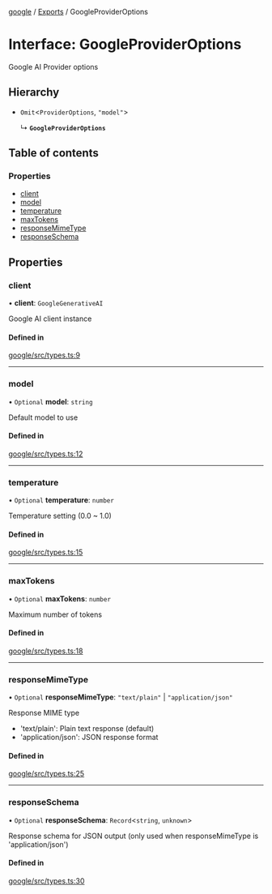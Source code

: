 <!-- 
 ⚠️  AUTO-GENERATED FILE - DO NOT EDIT MANUALLY
 This file is automatically generated by scripts/docs-generator.js
 To make changes, edit the source TypeScript files or update the generator script
-->

[google](../../) / [Exports](../modules) / GoogleProviderOptions

# Interface: GoogleProviderOptions

Google AI Provider options

## Hierarchy

- `Omit`\<`ProviderOptions`, ``"model"``\>

  ↳ **`GoogleProviderOptions`**

## Table of contents

### Properties

- [client](GoogleProviderOptions#client)
- [model](GoogleProviderOptions#model)
- [temperature](GoogleProviderOptions#temperature)
- [maxTokens](GoogleProviderOptions#maxtokens)
- [responseMimeType](GoogleProviderOptions#responsemimetype)
- [responseSchema](GoogleProviderOptions#responseschema)

## Properties

### client

• **client**: `GoogleGenerativeAI`

Google AI client instance

#### Defined in

[google/src/types.ts:9](https://github.com/woojubb/robota/blob/c50179e56752f80ea03c64201e29ab12275152bf/packages/google/src/types.ts#L9)

___

### model

• `Optional` **model**: `string`

Default model to use

#### Defined in

[google/src/types.ts:12](https://github.com/woojubb/robota/blob/c50179e56752f80ea03c64201e29ab12275152bf/packages/google/src/types.ts#L12)

___

### temperature

• `Optional` **temperature**: `number`

Temperature setting (0.0 ~ 1.0)

#### Defined in

[google/src/types.ts:15](https://github.com/woojubb/robota/blob/c50179e56752f80ea03c64201e29ab12275152bf/packages/google/src/types.ts#L15)

___

### maxTokens

• `Optional` **maxTokens**: `number`

Maximum number of tokens

#### Defined in

[google/src/types.ts:18](https://github.com/woojubb/robota/blob/c50179e56752f80ea03c64201e29ab12275152bf/packages/google/src/types.ts#L18)

___

### responseMimeType

• `Optional` **responseMimeType**: ``"text/plain"`` \| ``"application/json"``

Response MIME type
- 'text/plain': Plain text response (default)
- 'application/json': JSON response format

#### Defined in

[google/src/types.ts:25](https://github.com/woojubb/robota/blob/c50179e56752f80ea03c64201e29ab12275152bf/packages/google/src/types.ts#L25)

___

### responseSchema

• `Optional` **responseSchema**: `Record`\<`string`, `unknown`\>

Response schema for JSON output (only used when responseMimeType is 'application/json')

#### Defined in

[google/src/types.ts:30](https://github.com/woojubb/robota/blob/c50179e56752f80ea03c64201e29ab12275152bf/packages/google/src/types.ts#L30)
